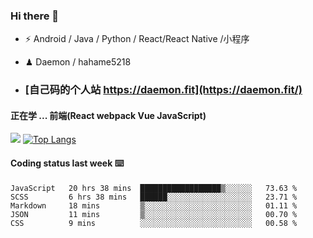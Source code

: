 ### Hi there 👋


- ⚡  Android / Java / Python / React/React Native /小程序
- ♟  Daemon / hahame5218  

- ### [自己码的个人站 https://daemon.fit](https://daemon.fit/)


#### 正在学 ... 前端(React webpack Vue JavaScript)   


![](https://github-readme-stats.vercel.app/api?username=Daemon1993)  [![Top Langs](https://github-readme-stats.vercel.app/api/top-langs/?username=Daemon1993)](https://github.com/anuraghazra/github-readme-stats) 



#### Coding status last week ⌨️

<!--START_SECTION:waka-->
```text
JavaScript   20 hrs 38 mins  ██████████████████▒░░░░░░   73.63 % 
SCSS         6 hrs 38 mins   ██████░░░░░░░░░░░░░░░░░░░   23.71 % 
Markdown     18 mins         ▒░░░░░░░░░░░░░░░░░░░░░░░░   01.11 % 
JSON         11 mins         ▒░░░░░░░░░░░░░░░░░░░░░░░░   00.70 % 
CSS          9 mins          ░░░░░░░░░░░░░░░░░░░░░░░░░   00.58 % 
```
<!--END_SECTION:waka-->


